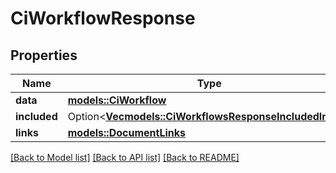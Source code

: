 # CiWorkflowResponse

## Properties

Name | Type | Description | Notes
------------ | ------------- | ------------- | -------------
**data** | [**models::CiWorkflow**](CiWorkflow.md) |  | 
**included** | Option<[**Vec<models::CiWorkflowsResponseIncludedInner>**](CiWorkflowsResponse_included_inner.md)> |  | [optional]
**links** | [**models::DocumentLinks**](DocumentLinks.md) |  | 

[[Back to Model list]](../README.md#documentation-for-models) [[Back to API list]](../README.md#documentation-for-api-endpoints) [[Back to README]](../README.md)


